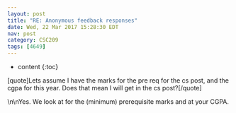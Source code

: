 ```yaml
---
layout: post
title: "RE: Anonymous feedback responses"
date: Wed, 22 Mar 2017 15:28:30 EDT
nav: post
category: CSC209
tags: [4649]
---
```


* content
{:toc}

[quote]Lets assume I have the marks for the pre req for the cs post, and the cgpa for this year. Does that mean I will get in the cs post?[/quote]
<!-- more -->
<p>\n\nYes. We look at for the (minimum) prerequisite marks and at your CGPA.</p>
